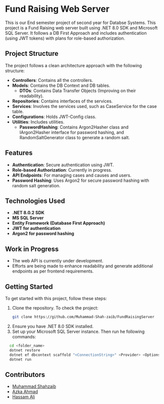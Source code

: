 # Fund Raising Web Server
This is our End semester project of second year for Databse Systems.
This project is a Fund Raising web server built using .NET 8.0 SDK and Microsoft SQL Server. It follows a DB First Approach and includes authentication (using JWT tokens) with plans for role-based authorization.

## Project Structure

The project follows a clean architecture approach with the following structure:

- **Controllers**: Contains all the controllers.
- **Models**: Contains the DB Context and DB tables.
  - **DTOs**: Contains Data Transfer Objects (Improving on their readability).
- **Repositories**: Contains interfaces of the services.
- **Services**: Involves the services used, such as CaseService for the case table.
- **Configurations**: Holds JWT-Config class.
- **Utilities**: Includes utilities.
  - **PasswordHashing**: Contains Argon2Hasher class and IArgon2Hasher interface for password hashing, and RandomSaltGenerator class to generate a random salt.

## Features

- **Authentication**: Secure authentication using JWT.
- **Role-based Authorization**: Currently in progress.
- **API Endpoints**: For managing cases and causes and users.
- **Password Hashing**: Uses Argon2 for secure password hashing with random salt generation.

## Technologies Used

- **.NET 8.0.2 SDK**
- **MS SQL Server**
- **Entity Framework (Database First Approach)**
- **JWT for authentication**
- **Argon2 for password hashing**

## Work in Progress

- The web API is currently under development.
- Efforts are being made to enhance readability and generate additional endpoints as per frontend requirements.

## Getting Started

To get started with this project, follow these steps:

1. Clone the repository.
  To check the project:
   ```bash
   git clone https://github.com/Muhammad-Shah-zaib/FundRaisingServer
   ```
2. Ensure you have .NET 8.0 SDK installed.
3. Set up your Microsoft SQL Server instance.
  Then run he following commands:
  ```bash
    cd <folder_name>
    dotnet restore
    dotnet ef dbcontext scaffold "<ConnectionString>" <Provider> <Options>
    dotnet run
  ```

## Contributors
- [Muhammad Shahzaib](https://github.com/Muhammad-Shah-zaib)
- [Azka Ahmad](https://github.com/AzkaAhmad754)
- [Hassam Ali](https://github.com/Hassam-01)

